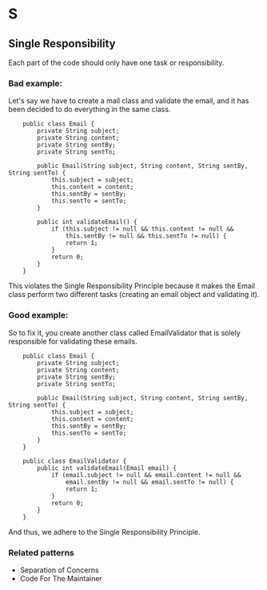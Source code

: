 # S
## Single Responsibility
Each part of the code should only have one task or responsibility.
### Bad example:
Let's say we have to create a mail class and validate the email, and it has been decided to do everything in the same class.
```JAVA:
    public class Email {
        private String subject;
        private String content;
        private String sentBy;
        private String sentTo;
        
        public Email(String subject, String content, String sentBy, String sentTo) {
            this.subject = subject;
            this.content = content;
            this.sentBy = sentBy;
            this.sentTo = sentTo;
        }

        public int validateEmail() {
            if (this.subject != null && this.content != null && 
                this.sentBy != null && this.sentTo != null) {
                return 1;
            }
            return 0;
        }
    }

```
This violates the Single Responsibility Principle because it makes the Email class perform two different tasks (creating an email object and validating it).
### Good example:

So to fix it, you create another class called EmailValidator that is solely responsible for validating these emails.
```JAVA:
    public class Email {
        private String subject;
        private String content;
        private String sentBy;
        private String sentTo;
        
        public Email(String subject, String content, String sentBy, String sentTo) {
            this.subject = subject;
            this.content = content;
            this.sentBy = sentBy;
            this.sentTo = sentTo;
        }
    }

    public class EmailValidator {
        public int validateEmail(Email email) {
            if (email.subject != null && email.content != null && 
                email.sentBy != null && email.sentTo != null) {
                return 1;
            }
            return 0;
        }
    }
```
And thus, we adhere to the Single Responsibility Principle.

### Related patterns

- Separation of Concerns
- Code For The Maintainer